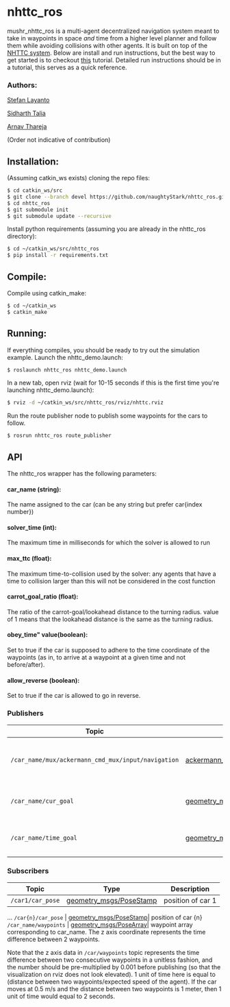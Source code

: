# nhttc_ros

mushr_nhttc_ros is a multi-agent decentralized navigation system meant to take in waypoints in space _and_ time from a higher level planner and follow them while avoiding collisions with other agents. It is built on top of the [NHTTC system](https://github.com/davisbo/NHTTC). Below are install and run instructions, but the best way to get started is to checkout [this](google.com) tutorial. Detailed run instructions should be in a tutorial, this serves as a quick reference.

### Authors: 
[Stefan Layanto](https://www.linkedin.com/in/stefanlayanto)

[Sidharth Talia](https://www.sidharthtalia.com)

[Arnav Thareja](arnavthareja.github.io)

(Order not indicative of contribution)

## Installation:
(Assuming catkin_ws exists)
cloning the repo files:
``` bash
$ cd catkin_ws/src
$ git clone --branch devel https://github.com/naughtyStark/nhttc_ros.git
$ cd nhttc_ros
$ git submodule init
$ git submodule update --recursive
```

Install python requirements (assuming you are already in the nhttc_ros directory):
``` bash
$ cd ~/catkin_ws/src/nhttc_ros
$ pip install -r requirements.txt
```

## Compile:
Compile using catkin_make:
``` bash
$ cd ~/catkin_ws
$ catkin_make
```

## Running:
If everything compiles, you should be ready to try out the simulation example. Launch the nhttc_demo.launch:
``` bash
$ roslaunch nhttc_ros nhttc_demo.launch
```

In a new tab, open rviz (wait for 10-15 seconds if this is the first time you're launching nhttc_demo.launch):
``` bash
$ rviz -d ~/catkin_ws/src/nhttc_ros/rviz/nhttc.rviz
```

Run the route publisher node to publish some waypoints for the cars to follow.
``` bash
$ rosrun nhttc_ros route_publisher
```

## API

The nhttc_ros wrapper has the following parameters:
#### car_name (string):
The name assigned to the car (can be any string but prefer car{index number})

#### solver_time (int):
The maximum time in milliseconds for which the solver is allowed to run

#### max_ttc (float):
The maximum time-to-collision used by the solver: any agents that have a time to collision larger than this will not be considered in the cost function

#### carrot_goal_ratio (float):
The ratio of the carrot-goal/lookahead distance to the turning radius. value of 1 means that the lookahead distance is the same as the turning radius.

#### obey_time" value(boolean):
Set to true if the car is supposed to adhere to the time coordinate of the waypoints (as in, to arrive at a waypoint at a given time and not before/after).

#### allow_reverse (boolean):
Set to true if the car is allowed to go in reverse.

### Publishers
Topic | Type | Description
------|------|------------
`/car_name/mux/ackermann_cmd_mux/input/navigation` | [ackermann_msgs/AckermannDriveStamped](http://docs.ros.org/en/jade/api/ackermann_msgs/html/msg/AckermannDriveStamped.html)| steering and speed control of car corresponding to car_name.
`/car_name/cur_goal` | [geometry_msgs/PoseStamp](http://docs.ros.org/en/melodic/api/geometry_msgs/html/msg/PoseStamped.html)| topic on which current waypoint is published.
`/car_name/time_goal` | [geometry_msgs/PoseStamp](http://docs.ros.org/en/melodic/api/geometry_msgs/html/msg/PoseStamped.html)| waypoint being used for timing purposes.

### Subscribers
Topic | Type | Description
------|------|------------
`/car1/car_pose` | [geometry_msgs/PoseStamp](http://docs.ros.org/en/melodic/api/geometry_msgs/html/msg/PoseStamped.html)| position of car 1
...
`/car{n}/car_pose` | [geometry_msgs/PoseStamp](http://docs.ros.org/en/melodic/api/geometry_msgs/html/msg/PoseStamped.html)| position of car {n}
`/car_name/waypoints` | [geometry_msgs/PoseArray](http://docs.ros.org/en/melodic/api/geometry_msgs/html/msg/PoseArray.htmll)| waypoint array corresponding to car_name. The z axis coordinate represents the time difference between 2 waypoints.

Note that the z axis data in `/car/waypoints` topic represents the time difference between two consecutive waypoints in a unitless fashion, and the number should be pre-multiplied by 0.001 before publishing (so that the visualization on rviz does not look elevated). 1 unit of time here is equal to (distance between two waypoints/expected speed of the agent). If the car moves at 0.5 m/s and the distance between two waypoints is 1 meter, then 1 unit of time would equal to 2 seconds. 